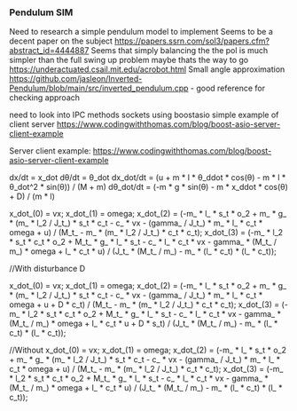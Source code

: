 ### Pendulum SIM
Need to research a simple pendulum model to implement 
Seems to be a decent paper on the subject https://papers.ssrn.com/sol3/papers.cfm?abstract_id=4444887
Seems that simply balancing the the pol is much simpler than the full swing up problem maybe thats the way to go https://underactuated.csail.mit.edu/acrobot.html
Small angle approximation
https://github.com/jasleon/Inverted-Pendulum/blob/main/src/inverted_pendulum.cpp - good reference for checking approach

need to look into IPC methods
sockets using boostasio simple example of client server 
https://www.codingwiththomas.com/blog/boost-asio-server-client-example

Server client example: https://www.codingwiththomas.com/blog/boost-asio-server-client-example


dx/dt = x_dot
dθ/dt = θ_dot
dx_dot/dt = (u + m * l * θ_ddot * cos(θ) - m * l * θ_dot^2 * sin(θ)) / (M + m)
dθ_dot/dt = (-m * g * sin(θ) - m * x_ddot * cos(θ) + D) / (m * l)


  x_dot_(0) = vx;
  x_dot_(1) = omega;
  x_dot_(2) = (-m_ * l_ * s_t * o_2 + m_ * g_ * (m_ * l_2 / J_t_) * s_t * c_t -
               c_ * vx - (gamma_ / J_t_) * m_ * l_ * c_t * omega + u) /
              (M_t_ - m_ * (m_ * l_2 / J_t_) * c_t * c_t);
  x_dot_(3) =
      (-m_ * l_2 * s_t * c_t * o_2 + M_t_ * g_ * l_ * s_t - c_ * l_ * c_t * vx -
       gamma_ * (M_t_ / m_) * omega + l_ * c_t * u) /
      (J_t_ * (M_t_ / m_) - m_ * (l_ * c_t) * (l_ * c_t));


//With disturbance D

  x_dot_(0) = vx;
  x_dot_(1) = omega;
  x_dot_(2) = (-m_ * l_ * s_t * o_2 + m_ * g_ * (m_ * l_2 / J_t_) * s_t * c_t -
               c_ * vx - (gamma_ / J_t_) * m_ * l_ * c_t * omega + u + D * c_t) 
               /
              (M_t_ - m_ * (m_ * l_2 / J_t_) * c_t * c_t);
  x_dot_(3) = (-m_ * l_2 * s_t * c_t * o_2 + M_t_ * g_ * l_ * s_t - c_ * l_ * c_t * vx -
               gamma_ * (M_t_ / m_) * omega + l_ * c_t * u + D * s_t) 
               /
              (J_t_ * (M_t_ / m_) - m_ * (l_ * c_t) * (l_ * c_t));

//Without 
  x_dot_(0) = vx;
  x_dot_(1) = omega;
  x_dot_(2) = (-m_ * l_ * s_t * o_2 + m_ * g_ * (m_ * l_2 / J_t_) * s_t * c_t -
               c_ * vx - (gamma_ / J_t_) * m_ * l_ * c_t * omega + u) 
               /
              (M_t_ - m_ * (m_ * l_2 / J_t_) * c_t * c_t);
  x_dot_(3) =
      (-m_ * l_2 * s_t * c_t * o_2 + M_t_ * g_ * l_ * s_t - c_ * l_ * c_t * vx -
       gamma_ * (M_t_ / m_) * omega + l_ * c_t * u) /
      (J_t_ * (M_t_ / m_) - m_ * (l_ * c_t) * (l_ * c_t));
